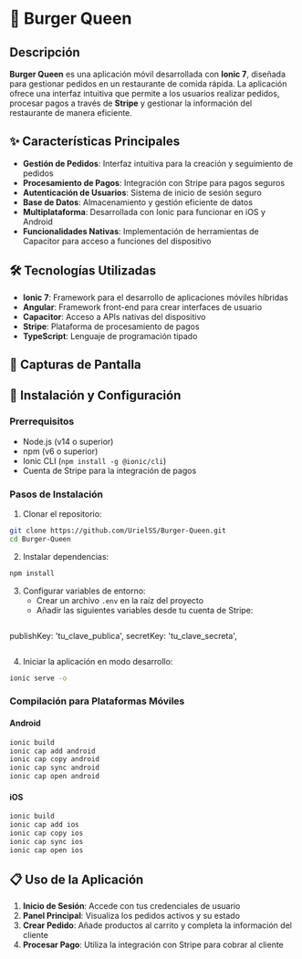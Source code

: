 # 🍔 Burger Queen

## Descripción
**Burger Queen** es una aplicación móvil desarrollada con **Ionic 7**, diseñada para gestionar pedidos en un restaurante de comida rápida. La aplicación ofrece una interfaz intuitiva que permite a los usuarios realizar pedidos, procesar pagos a través de **Stripe** y gestionar la información del restaurante de manera eficiente.

## ✨ Características Principales

- **Gestión de Pedidos**: Interfaz intuitiva para la creación y seguimiento de pedidos
- **Procesamiento de Pagos**: Integración con Stripe para pagos seguros
- **Autenticación de Usuarios**: Sistema de inicio de sesión seguro 
- **Base de Datos**: Almacenamiento y gestión eficiente de datos
- **Multiplataforma**: Desarrollada con Ionic para funcionar en iOS y Android
- **Funcionalidades Nativas**: Implementación de herramientas de Capacitor para acceso a funciones del dispositivo

## 🛠️ Tecnologías Utilizadas

- **Ionic 7**: Framework para el desarrollo de aplicaciones móviles híbridas
- **Angular**: Framework front-end para crear interfaces de usuario
- **Capacitor**: Acceso a APIs nativas del dispositivo
- **Stripe**: Plataforma de procesamiento de pagos
- **TypeScript**: Lenguaje de programación tipado

## 📱 Capturas de Pantalla


## 🚀 Instalación y Configuración

### Prerrequisitos
- Node.js (v14 o superior)
- npm (v6 o superior)
- Ionic CLI (`npm install -g @ionic/cli`)
- Cuenta de Stripe para la integración de pagos

### Pasos de Instalación

1. Clonar el repositorio:
```bash
git clone https://github.com/UrielSS/Burger-Queen.git
cd Burger-Queen
```

2. Instalar dependencias:
```bash
npm install
```

3. Configurar variables de entorno:
   - Crear un archivo `.env` en la raíz del proyecto
   - Añadir las siguientes variables desde tu cuenta de Stripe:
   ```bash
  publishKey: 'tu_clave_publica',
  secretKey: 'tu_clave_secreta',
  ```
  ```
4. Iniciar la aplicación en modo desarrollo:
``` bash
ionic serve -o
```

### Compilación para Plataformas Móviles

#### Android
```bash
ionic build
ionic cap add android
ionic cap copy android
ionic cap sync android
ionic cap open android
```

#### iOS
```bash
ionic build
ionic cap add ios
ionic cap copy ios
ionic cap sync ios
ionic cap open ios
```

## 📋 Uso de la Aplicación

1. **Inicio de Sesión**: Accede con tus credenciales de usuario
2. **Panel Principal**: Visualiza los pedidos activos y su estado
3. **Crear Pedido**: Añade productos al carrito y completa la información del cliente
4. **Procesar Pago**: Utiliza la integración con Stripe para cobrar al cliente

